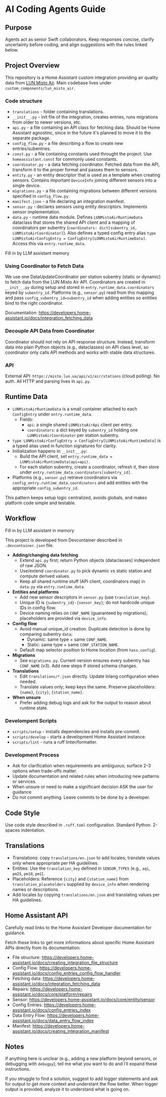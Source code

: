 # AI Coding Agents Guide

## Purpose

Agents act as senior Swift collaborators. Keep responses concise,
clarify uncertainty before coding, and align suggestions with the rules linked below.

## Project Overview

This repository is a Home Assistant custom integration providing air quality data from [LUN Misto Air](https://lun.ua/misto/air). Main codebase lives under `custom_components/lun_misto_air`.

### Code structure

- `translations` - folder containing translations.
- `__init__.py` - init file of the integration, creates entries, runs migrations from older to newer versions, etc.
- `api.py` - a file containing an API class for fetching data. Should be Home Assistant agnostinc, since in the future it's planned to move it to the separate package.
- `config_flow.py` - a file describing a flow to create new entries/subentries.
- `const.py` - a file containing constants used throught the project. Use `homeassistant.const` for commonly used constants.
- `coordinator.py` - a data fetching coordinator. Fetched data from the API, transform it to the proper format and passes them to sensors.
- `entity.py` - an entity descriptor that is used as a template when creating sensors. Contains important `DeviceInfo` joining different sensors into a single device.
- `migrations.py` - a file containing migrations between different versions specified in `config_flow.py`.
- `manifest.json` - a file declaring an integration manifest.
- `sensor.py` - declares sensors using entity descriptors. Implements sensor implementation.
- `data.py` - runtime data module. Defines `LUNMistoAirRuntimeData` dataclass that stores the shared API client and a mapping of coordinators per subentry (`coordinators: dict[subentry_id, LUNMistoAirCoordinator]`). Also defines a typed config entry alias `type LUNMistoAirConfigEntry = ConfigEntry[LUNMistoAirRuntimeData]`. Access this via `entry.runtime_data`.

<instruction>Fill in by LLM assistant memory</instruction>

### Using Coordinator to Fetch Data

We use one DataUpdateCoordinator per station subentry (static or dynamic) to fetch data from the LUN Misto Air API. Coordinators are created in `__init__.py` during setup and stored in `entry.runtime_data.coordinators` keyed by `subentry_id`. Platforms (e.g., `sensor.py`) read from this mapping and pass `config_subentry_id=subentry_id` when adding entities so entities bind to the right coordinator.

Documentation: https://developers.home-assistant.io/docs/integration_fetching_data

### Decouple API Data from Coordinator

Coordinator should not rely on API response structure. Instead, transform data into plain Python objects (e.g., dataclasses) on API class level, so coordinator only calls API methods and works with stable data structures.

### API

External API: `https://misto.lun.ua/api/v1/air/stations` (cloud polling). No auth. All HTTP and parsing lives in `api.py`.

## Runtime Data

- `LUNMistoAirRuntimeData` is a small container attached to each `ConfigEntry` under `entry.runtime_data`.
  - Fields:
    - `api`: a single shared `LUNMistoAirApi` client per entry.
    - `coordinators`: a dict keyed by `subentry_id` holding one `LUNMistoAirCoordinator` per station subentry.
- `type LUNMistoAirConfigEntry = ConfigEntry[LUNMistoAirRuntimeData]` is a typed alias used in function signatures for clarity.
- Initialization happens in `__init__.py`:
  - Build the API client, set `entry.runtime_data = LUNMistoAirRuntimeData(api=api)`.
  - For each station subentry, create a coordinator, refresh it, then store under `entry.runtime_data.coordinators[subentry_id]`.
- Platforms (e.g., `sensor.py`) retrieve coordinators via `config_entry.runtime_data.coordinators` and add entities with the appropriate `config_subentry_id`.

This pattern keeps setup logic centralized, avoids globals, and makes platform code simple and testable.

## Workflow

<instruction>Fill in by LLM assistant in memory</instruction>

This project is developed from Devcontainer described in `.devcontainer.json` file.

- **Adding/changing data fetching**
  - Extend `api.py` first; return Python objects (dataclasses) independent of raw JSON.
  - Use/extend `coordinator.py` to pick dynamic vs static station and compute derived values.
  - Keep all shared runtime stuff (API client, coordinators map) in `data.py` via `entry.runtime_data`.
- **Entities and platforms**
  - Add new sensor descriptors in `sensor.py` (use `translation_key`).
  - Unique ID is `{subentry_id}-{sensor_key}`; do not hardcode unique IDs in config flow.
  - Device naming relies on `CONF_NAME` (guaranteed by migrations); placeholders are provided via `device_info`.
- **Config flow**
  - Avoid manual unique_id creation. Duplicate detection is done by comparing subentry `data`:
    - Dynamic: same type + same `CONF_NAME`.
    - Static: same type + same `CONF_STATION_NAME`.
  - Default map selector position to Home location (from `hass.config`).
- **Migrations**
  - See `migrations.py`. Current version ensures every subentry has `CONF_NAME` (v3). Add new steps if stored schema changes.
- **Translations**
  - Edit `translations/*.json` directly. Update Inlang configuration when needed.
  - Translate values only; keep keys the same. Preserve placeholders: `{name}`, `{city}`, `{station_name}`.
- **When unsure**
  - Prefer adding debug logs and ask for the output to reason about runtime state.

### Develompent Scripts

- `scripts/setup` - installs dependencies and installs pre-commit.
- `scripts/develop` - starts a development Home Assistant instance.
- `scripts/lint` - runs a ruff linter/formatter.

### Development Process

- Ask for clarification when requirements are ambiguous; surface 2–3 options when trade-offs matter.
- Update documentation and related rules when introducing new patterns or services.
- When unsure or need to make a significant decision ASK the user for guidance
- Do not commit anything. Leave commits to be done by a developer.

## Code Style

Use code style described in `.ruff.toml` configuration. Standard Python. 2-spaces indentation.

## Translations

- Translations: copy `translations/en.json` to add locales; translate values only where appropriate per HA guidelines.
- Entities: Use the `translation_key` defined in `SENSOR_TYPES` (e.g., `aqi`, `pm25`, `pm10`, `pm1`).
- Placeholders: Reference `{city}` and `{station_name}` from `translation_placeholders` supplied by `device_info` when rendering names or descriptions.
- Add locales by copying `translations/en.json` and translating values per HA guidelines.

## Home Assistant API

Carefully read links to the Home Assistant Developer documentation for guidance.

Fetch these links to get more informations about specific Home Assistant APIs directly from its documentation:

- File structure: https://developers.home-assistant.io/docs/creating_integration_file_structure
- Config Flow: https://developers.home-assistant.io/docs/config_entries_config_flow_handler
- Fetching data: https://developers.home-assistant.io/docs/integration_fetching_data
- Repairs: https://developers.home-assistant.io/docs/core/platform/repairs
- Sensor: https://developers.home-assistant.io/docs/core/entity/sensor
- Config Entries: https://developers.home-assistant.io/docs/config_entries_index
- Data Entry Flow: https://developers.home-assistant.io/docs/data_entry_flow_index
- Manifest: https://developers.home-assistant.io/docs/creating_integration_manifest

## Notes

If anything here is unclear (e.g., adding a new platform beyond sensors, or debugging with `debugpy`), tell me what you want to do and I’ll expand these instructions.

If you struggle to find a solution, suggest to add logger statements and ask for output to get more context and understant the flow better. When logger output is provided, analyze it to understand what is going on.

